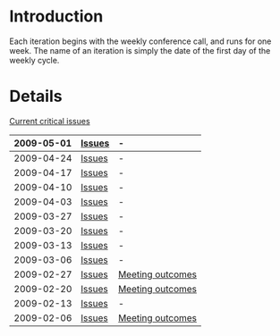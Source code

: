 # Introduction #

Each iteration begins with the weekly conference call, and runs for one week. The name of an iteration is simply the date of the first day of the weekly cycle.

# Details #

[Current critical issues](http://code.google.com/p/ubiquity-xforms/issues/list?can=2&q=label%3APriority-Critical&colspec=Milestone+Owner+ID+Type+Priority+Status+Summary+Component&cells=tiles)

| 2009-05-01 | [Issues](http://code.google.com/p/ubiquity-xforms/issues/list?can=1&q=Iteration:20090501&sort=status&colspec=Milestone%20Owner%20ID%20Type%20Priority%20Status%20Summary%20Component) | - |
|:-----------|:--------------------------------------------------------------------------------------------------------------------------------------------------------------------------------------|:--|
| 2009-04-24 | [Issues](http://code.google.com/p/ubiquity-xforms/issues/list?can=1&q=Iteration:20090424&sort=status&colspec=Milestone%20Owner%20ID%20Type%20Priority%20Status%20Summary%20Component) | - |
| 2009-04-17 | [Issues](http://code.google.com/p/ubiquity-xforms/issues/list?can=1&q=Iteration:20090417&sort=status&colspec=Milestone%20Owner%20ID%20Type%20Priority%20Status%20Summary%20Component) | - |
| 2009-04-10 | [Issues](http://code.google.com/p/ubiquity-xforms/issues/list?can=1&q=Iteration:20090410&sort=status&colspec=Milestone%20Owner%20ID%20Type%20Priority%20Status%20Summary%20Component) | - |
| 2009-04-03 | [Issues](http://code.google.com/p/ubiquity-xforms/issues/list?can=1&q=Iteration:20090403&sort=status&colspec=Milestone%20Owner%20ID%20Type%20Priority%20Status%20Summary%20Component) | - |
| 2009-03-27 | [Issues](http://code.google.com/p/ubiquity-xforms/issues/list?can=1&q=Iteration:20090327&sort=status&colspec=Milestone%20Owner%20ID%20Type%20Priority%20Status%20Summary%20Component) | - |
| 2009-03-20 | [Issues](http://code.google.com/p/ubiquity-xforms/issues/list?can=1&q=Iteration:20090320&sort=status&colspec=Milestone%20Owner%20ID%20Type%20Priority%20Status%20Summary%20Component) | - |
| 2009-03-13 | [Issues](http://code.google.com/p/ubiquity-xforms/issues/list?can=1&q=Iteration:20090313&sort=status&colspec=Milestone%20Owner%20ID%20Type%20Priority%20Status%20Summary%20Component) | - |
| 2009-03-06 | [Issues](http://code.google.com/p/ubiquity-xforms/issues/list?can=1&q=Iteration:20090306&sort=status&colspec=Milestone%20Owner%20ID%20Type%20Priority%20Status%20Summary%20Component) | - |
| 2009-02-27 | [Issues](http://code.google.com/p/ubiquity-xforms/issues/list?can=1&q=Iteration:20090227&sort=status&colspec=Milestone%20Owner%20ID%20Type%20Priority%20Status%20Summary%20Component) | [Meeting outcomes](http://groups.google.com/group/ubiquity-xforms-eng/browse_thread/thread/c5f37e03b72ab6a9) |
| 2009-02-20 | [Issues](http://code.google.com/p/ubiquity-xforms/issues/list?can=1&q=Iteration:20090220&sort=status&colspec=Milestone%20Owner%20ID%20Type%20Priority%20Status%20Summary%20Component) | [Meeting outcomes](http://groups.google.com/group/ubiquity-xforms-eng/browse_thread/thread/52b9c1933f428781) |
| 2009-02-13 | [Issues](http://code.google.com/p/ubiquity-xforms/issues/list?can=1&q=Iteration:20090213&sort=status&colspec=Milestone%20Owner%20ID%20Type%20Priority%20Status%20Summary%20Component) | - |
| 2009-02-06 | [Issues](http://code.google.com/p/ubiquity-xforms/issues/list?can=1&q=Iteration:20090206&sort=status&colspec=Milestone%20Owner%20ID%20Type%20Priority%20Status%20Summary%20Component) | [Meeting outcomes](http://groups.google.com/group/ubiquity-xforms-eng/browse_thread/thread/772e9050a1328ec0) |